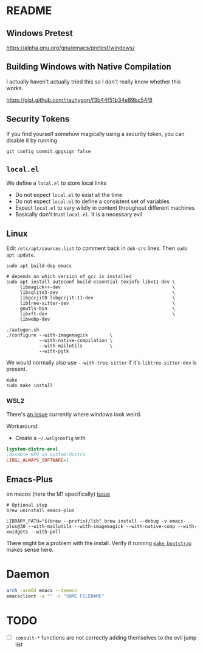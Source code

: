 # README

## Windows Pretest

https://alpha.gnu.org/gnu/emacs/pretest/windows/

## Building Windows with Native Compilation
I actually haven't actually tried this so I don't really know whether
this works.

https://gist.github.com/nauhygon/f3b44f51b34e89bc54f8

## Security Tokens
If you find yourself somehow magically using a security token, you can
disable it by running

```
git config commit.gpgsign false
```

## `local.el`

We define a `local.el` to store local links

-   Do not expect `local.el` to exist all the time
-   Do not expect `local.el` to define a consistent set of variables
-   Expect `local.el` to vary wildly in content throughout different
    machines
-   Basically don't trust `local.el`. It is a necessary evil


[emacs-wsl]: https://github.com/hubisan/emacs-wsl

## Linux
Edit `/etc/apt/sources.list` to comment back in `deb-src` lines.
Then `sudo apt update`.

``` shell
sudo apt build-dep emacs
```

``` shell
# depends on which version of gcc is installed
sudo apt install autoconf build-essential texinfo libx11-dev \
     libmagick++-dev                                         \
     libsqlite3-dev                                          \
     libgccjit0 libgccjit-11-dev                             \
     libtree-sitter-dev                                      \
     gnutls-bin                                              \
     libxft-dev                                              \
     libwebp-dev
```

``` shell
./autogen.sh
./configure --with-imagemagick        \
            --with-native-compilation \
            --with-mailutils          \
            --with-pgtk
```

We would normally also use `--with-tree-sitter` if it's `libtree-sitter-dev` is
present.

```
make
sudo make install
```

### WSL2
There's [an issue][wsl-glitch] currently where windows look weird.

Workaround:
- Create a `~/.wslgconfig` with
``` ini
[system-distro-env]
;disable GPU in system-distro
LIBGL_ALWAYS_SOFTWARE=1
```

[wsl-glitch]: https://github.com/microsoft/wslg/issues/1148

## Emacs-Plus
on macos (here the M1 specifically) [issue](https://github.com/d12frosted/homebrew-emacs-plus/issues/485#issuecomment-1230545946)
```
# Optional step
brew uninstall emacs-plus
```
```
LIBRARY_PATH="$(brew --prefix)/lib" brew install --debug -v emacs-plus@30 --with-mailutils --with-imagemagick --with-native-comp --with-xwidgets --with-poll
```

There might be a problem with the install. Verify if running [`make
bootstrap`](https://lists.gnu.org/r/bug-gnu-emacs/2021-01/msg00051.html)
makes sense here.

# Daemon
```sh
arch -arm64 emacs --daemon
emacsclient -a "" -c "SOME FILENAME"
```

# TODO

- [ ] `consult-*` functions are not correctly adding themselves to the evil jump list
